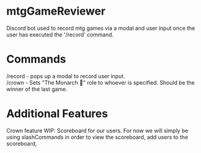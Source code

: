 # mtgGameReviewer
Discord bot used to record mtg games via a modal and user input once the user has executed the '/record' command.

# Commands
/record - pops up a modal to record user input.<br />
/crown - Sets "The Monarch 👑" role to whoever is specified. Should be the winner of the last game.

# Additional Features
Crown feature
WIP: Scoreboard for our users. For now we will simply be using slashCommands in order to view the scoreboard, add users to the scoreboard, 
